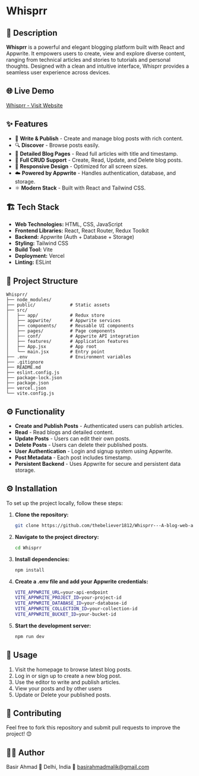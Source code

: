 # Whisprr

## 🚀 Description

**Whisprr** is a powerful and elegant blogging platform built with React and Appwrite. It empowers users to create, view and explore diverse content, ranging from technical articles and stories to tutorials and personal thoughts. Designed with a clean and intuitive interface, Whisprr provides a seamless user experience across devices.

## 🌐 Live Demo

[Whisprr - Visit Website](https://whisprr-fawn.vercel.app)

## ✨ Features

- 📝 **Write & Publish** - Create and manage blog posts with rich content.
- 🔍 **Discover** - Browse posts easily.
- 🧾 **Detailed Blog Pages** - Read full articles with title and timestamp.
- 🔄 **Full CRUD Support** - Create, Read, Update, and Delete blog posts.
- 📱 **Responsive Design** - Optimized for all screen sizes.
- ☁️ **Powered by Appwrite** - Handles authentication, database, and storage.
- ⚛️ **Modern Stack** - Built with React and Tailwind CSS.

## 🏗 Tech Stack

- **Web Technologies:** HTML, CSS, JavaScript
- **Frontend Libraries:** React, React Router, Redux Toolkit
- **Backend:** Appwrite (Auth + Database + Storage)
- **Styling:** Tailwind CSS
- **Build Tool:** Vite
- **Deployment:** Vercel
- **Linting:** ESLint

## 📂 Project Structure

```
Whisprr/
├── node_modules/
├── public/             # Static assets
├── src/
│   ├── app/            # Redux store
│   ├── appwrite/       # Appwrite services
│   ├── components/     # Reusable UI components
│   ├── pages/          # Page components
│   ├── conf/           # Appwrite API integration
│   ├── features/       # Application features
│   ├── App.jsx         # App root
│   └── main.jsx        # Entry point
├── .env                # Environment variables
├── .gitignore
├── README.md
├── eslint.config.js
├── package-lock.json
├── package.json
├── vercel.json
└── vite.config.js
```

## ⚙️ Functionality

- **Create and Publish Posts** - Authenticated users can publish articles.
- **Read** - Read blogs and detailed content.
- **Update Posts** - Users can edit their own posts.
- **Delete Posts** - Users can delete their published posts.
- **User Authentication** - Login and signup system using Appwrite.
- **Post Metadata** - Each post includes timestamp.
- **Persistent Backend** - Uses Appwrite for secure and persistent data storage.

<!-- Screenshots -->

## ⚙️ Installation

To set up the project locally, follow these steps:

1. **Clone the repository:**
   ```sh
   git clone https://github.com/thebeliever1812/Whisprr---A-blog-web-app.git
   ```
2. **Navigate to the project directory:**
   ```sh
   cd Whisprr
   ```
3. **Install dependencies:**

   ```sh
   npm install
   ```

4. **Create a .env file and add your Appwrite credentials:**

   ```sh
   VITE_APPWRITE_URL=your-api-endpoint
   VITE_APPWRITE_PROJECT_ID=your-project-id
   VITE_APPWRITE_DATABASE_ID=your-database-id
   VITE_APPWRITE_COLLECTION_ID=your-collection-id
   VITE_APPWRITE_BUCKET_ID=your-bucket-id
   ```

5. **Start the development server:**
   ```sh
   npm run dev
   ```

## 🚀 Usage

1. Visit the homepage to browse latest blog posts.
2. Log in or sign up to create a new blog post.
3. Use the editor to write and publish articles.
4. View your posts and by other users 
5. Update or Delete your published posts.

## 🤝 Contributing

Feel free to fork this repository and submit pull requests to improve the project! 😊

## 🙋‍♂️ Author

Basir Ahmad
📍 Delhi, India
📧 basirahmadmalik@gmail.com